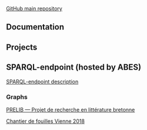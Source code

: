 [GitHub main repository](https://github.com/Semantic-Data-for-Humanities)

## Documentation


## Projects


## SPARQL-endpoint (hosted by ABES)

<a href="sparql-endpoint/endpoint-description">SPARQL-endpoint description</a>

### Graphs

<a href="sparql-endpoint/graphs/prelib-v1">PRELIB — Projet de recherche en littérature bretonne</a>

<a href="sparql-endpoint/vienne-2018">Chantier de fouilles Vienne 2018</a>
